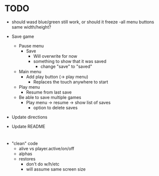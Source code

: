 # TODO

- should wasd blue/green still work, or should it freeze
-all menu buttons same width/height?

- Save game
    - Pause menu
        - Save
            - Will overwrite for now
            - something to show that it was saved
                - change "save" to "saved"
    - Main menu
        - Add play button (-> play menu)
            - Replaces the touch anywhere to start
    - Play menu
        - Resume from last save
    - Be able to save multiple games
        - Play menu -> resume -> show list of saves
            - option to delete saves

- Update directions
- Update README

# 

- "clean" code
    - alive vs player.active/on/off
    - alphas
    - restores
        - don't do w/h/etc
        - will assume same screen size